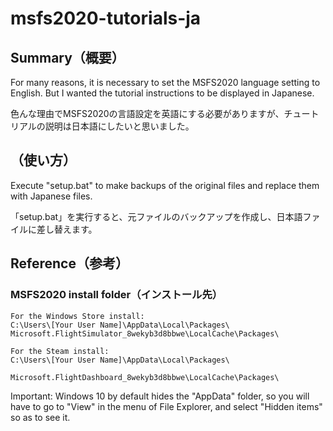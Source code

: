 ﻿# msfs2020-tutorials-ja

## Summary（概要）

For many reasons, it is necessary to set the MSFS2020 language setting to English. But I wanted the tutorial instructions to be displayed in Japanese.

色んな理由でMSFS2020の言語設定を英語にする必要がありますが、チュートリアルの説明は日本語にしたいと思いました。

## （使い方）

Execute "setup.bat" to make backups of the original files and replace them with Japanese files.

「setup.bat」を実行すると、元ファイルのバックアップを作成し、日本語ファイルに差し替えます。

## Reference（参考）

### MSFS2020 install folder（インストール先）

```
For the Windows Store install:
C:\Users\[Your User Name]\AppData\Local\Packages\ Microsoft.FlightSimulator_8wekyb3d8bbwe\LocalCache\Packages\

For the Steam install:
C:\Users\[Your User Name]\AppData\Local\Packages\

Microsoft.FlightDashboard_8wekyb3d8bbwe\LocalCache\Packages\
```

Important: Windows 10 by default hides the "AppData" folder, so you will have to go to "View" in the menu of File Explorer, and select "Hidden items" so as to see it.